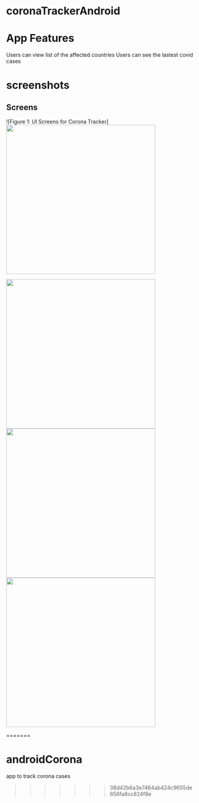 # coronaTrackerAndroid

# App Features
Users can view list of the affected countries
Users can see the lastest covid cases 

# screenshots



## Screens

![Figure 1: UI Screens for Corona Tracker] <img src="https://user-images.githubusercontent.com/17925504/89795902-42dad080-db29-11ea-93c6-7082ee61b3ee.png" width="400">





<img src="https://user-images.githubusercontent.com/17925504/89795902-42dad080-db29-11ea-93c6-7082ee61b3ee.png" width="400">

<img src="https://user-images.githubusercontent.com/17925504/89796058-74ec3280-db29-11ea-8072-81d7d94e809d.png" width="400">

<img src="https://user-images.githubusercontent.com/17925504/89796069-77e72300-db29-11ea-8684-0e946fbc2521.png" width="400">









=======
# androidCorona
app to track corona cases
>>>>>>> 38d42b6a3e7464ab424c9655de656fa8cc824f8e
